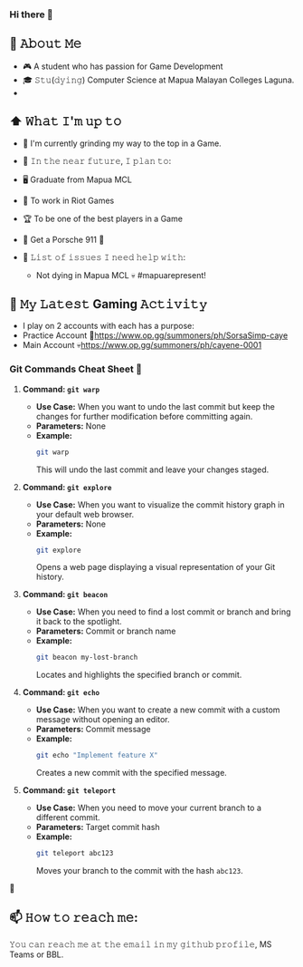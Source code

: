﻿### Hi there 👋

<!--
**PauBuan/PauBuan** is a ✨ _special_ ✨ repository because its `README.md` (this file) appears on your GitHub profile.
-->
## 🦹 𝙰𝚋𝚘𝚞𝚝 𝙼𝚎 
- 🎮 A student who has passion for Game Development
- 🎓 𝚂𝚝𝚞(𝚍𝚢𝚒𝚗𝚐) Computer Science at Mapua Malayan Colleges Laguna.
- 
## ⬆ 𝚆𝚑𝚊𝚝 𝙸'𝚖 𝚞𝚙 𝚝𝚘
- 🔨 I'm currently grinding my way to the top in a Game.

- 🎯 𝙸𝚗 𝚝𝚑𝚎 𝚗𝚎𝚊𝚛 𝚏𝚞𝚝𝚞𝚛𝚎, 𝙸 𝚙𝚕𝚊𝚗 𝚝𝚘:
- 🖥️ Graduate from Mapua MCL
- 👊 To work in Riot Games
- 🏆 To be one of the best players in a Game
- 🚗 Get a Porsche 911 🤤

- 🤔 𝙻𝚒𝚜𝚝 𝚘𝚏 𝚒𝚜𝚜𝚞𝚎𝚜 𝙸 𝚗𝚎𝚎𝚍 𝚑𝚎𝚕𝚙 𝚠𝚒𝚝𝚑:
    - Not dying in Mapua MCL 💀 #mapuarepresent!

## 🔔 𝙼𝚢 𝙻𝚊𝚝𝚎𝚜𝚝 Gaming 𝙰𝚌𝚝𝚒𝚟𝚒𝚝𝚢 
- I play on 2 accounts with each has a purpose:
- Practice Account 🎯https://www.op.gg/summoners/ph/SorsaSimp-caye
- Main Account 💀https://www.op.gg/summoners/ph/cayene-0001


### Git Commands Cheat Sheet 🚀

1. **Command: `git warp`**

   - **Use Case:** When you want to undo the last commit but keep the changes for further modification before committing again.
   - **Parameters:** None
   - **Example:**
     ```bash
     git warp
     ```
     This will undo the last commit and leave your changes staged.

2. **Command: `git explore`**

   - **Use Case:** When you want to visualize the commit history graph in your default web browser.
   - **Parameters:** None
   - **Example:**
     ```bash
     git explore
     ```
     Opens a web page displaying a visual representation of your Git history.

3. **Command: `git beacon`**

   - **Use Case:** When you need to find a lost commit or branch and bring it back to the spotlight.
   - **Parameters:** Commit or branch name
   - **Example:**
     ```bash
     git beacon my-lost-branch
     ```
     Locates and highlights the specified branch or commit.

4. **Command: `git echo`**

   - **Use Case:** When you want to create a new commit with a custom message without opening an editor.
   - **Parameters:** Commit message
   - **Example:**
     ```bash
     git echo "Implement feature X"
     ```
     Creates a new commit with the specified message.

5. **Command: `git teleport`**

   - **Use Case:** When you need to move your current branch to a different commit.
   - **Parameters:** Target commit hash
   - **Example:**
     ```bash
     git teleport abc123
     ```
     Moves your branch to the commit with the hash `abc123`.

 🌟



## 📫 𝙷𝚘𝚠 𝚝𝚘 𝚛𝚎𝚊𝚌𝚑 𝚖𝚎:
𝚈𝚘𝚞 𝚌𝚊𝚗 𝚛𝚎𝚊𝚌𝚑 𝚖𝚎 𝚊𝚝 𝚝𝚑𝚎 𝚎𝚖𝚊𝚒𝚕 𝚒𝚗 𝚖𝚢 𝚐𝚒𝚝𝚑𝚞𝚋 𝚙𝚛𝚘𝚏𝚒𝚕𝚎, MS Teams or BBL.





